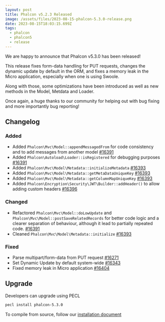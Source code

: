 ```yaml
---
layout: post
title: Phalcon v5.2.3 Released
image: /assets/files/2023-08-15-phalcon-5.3.0-release.png
date: 2023-08-15T18:03:15.699Z
tags:
  - phalcon
  - phalcon5
  - release
---
```

We are happy to announce that Phalcon v5.3.0 has been released!

<!--more-->

This release fixes form-data handling for PUT requests, changes the dynamic update by default in the ORM, and fixes a memory leak in the Micro application, especially when one is using Swoole. 

Along with those, some optimizations have been introduced as well as new methods in the Model, Metdata and Loader. 

Once again, a huge thanks to our community for helping out with bug fixing and more importantly bug reporting!

## Changelog

### Added

- Added `Phalcon\Mvc\Model::appendMessagedFrom` for code consistency and to add messages from another model [#16391](https://github.com/phalcon/cphalcon/issues/16391)
- Added `Phalcon\Autoload\Loader::isRegistered` for debugging purposes [#16391](https://github.com/phalcon/cphalcon/issues/16391)
- Added `Phalcon\Mvc\Model\Metadata::initializeMetadata` [#16393](https://github.com/phalcon/cphalcon/issues/16393)
- Added `Phalcon\Mvc\Model\Metadata::getMetaDataUniqueKey` [#16393](https://github.com/phalcon/cphalcon/issues/16393)
- Added `Phalcon\Mvc\Model\Metadata::getColumnMapUniqueKey` [#16393](https://github.com/phalcon/cphalcon/issues/16393)
- Added `Phalcon\Encryption\Security\JWT\Builder::addHeader()` to allow adding custom headers [#16396](https://github.com/phalcon/cphalcon/issues/16396)

### Changed

- Refactored `Phalcon\Mvc\Model::doLowUpdate` and `Phalcon\Mvc\Model::postSaveRelatedRecords` for better code logic and a clearer separation of behaviour, although it lead to partially repeated code. [#16391](https://github.com/phalcon/cphalcon/issues/16391)
- Cleaned `Phalcon\Mvc\Model\Metadata::initialize` [#16393](https://github.com/phalcon/cphalcon/issues/16393)

### Fixed

- Parse multipart/form-data from PUT request [#16271](https://github.com/phalcon/cphalcon/issues/16271)
- Set Dynamic Update by default system-wide [#16343](https://github.com/phalcon/cphalcon/issues/16343)
- Fixed memory leak in Micro application [#16404](https://github.com/phalcon/cphalcon/pull/16404)

## Upgrade
Developers can upgrade using PECL

```bash
pecl install phalcon-5.3.0
```

To compile from source, follow our [installation document](https://docs.phalcon.io/5.0/en/installation)
